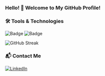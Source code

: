 ### Hello! 👋 Welcome to My GitHub Profile!
### 🛠 Tools & Technologies
![Badge](https://img.shields.io/badge/-JavaScript-F7DF1E?logo=javascript&logoColor=white&style=flat-square)
![Badge](https://img.shields.io/badge/-React-61DAFB?logo=react&logoColor=black&style=for-the-badge)

![GitHub Streak](https://github-readme-streak-stats.herokuapp.com/?user=username&theme=tokyonight)
### 📬 Contact Me
[![LinkedIn](https://img.shields.io/badge/LinkedIn-blue?logo=linkedin&logoColor=white)](https://www.linkedin.com/in/kristoferbirgir/)
